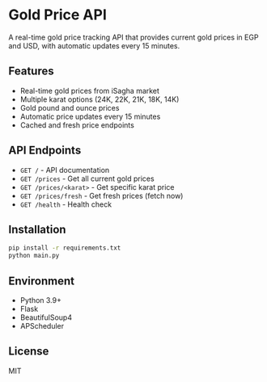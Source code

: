 # Gold Price API

A real-time gold price tracking API that provides current gold prices in EGP and USD, with automatic updates every 15 minutes.

## Features

- Real-time gold prices from iSagha market
- Multiple karat options (24K, 22K, 21K, 18K, 14K)
- Gold pound and ounce prices
- Automatic price updates every 15 minutes
- Cached and fresh price endpoints

## API Endpoints

- `GET /` - API documentation
- `GET /prices` - Get all current gold prices
- `GET /prices/<karat>` - Get specific karat price
- `GET /prices/fresh` - Get fresh prices (fetch now)
- `GET /health` - Health check

## Installation

```bash
pip install -r requirements.txt
python main.py
```

## Environment

- Python 3.9+
- Flask
- BeautifulSoup4
- APScheduler

## License

MIT
